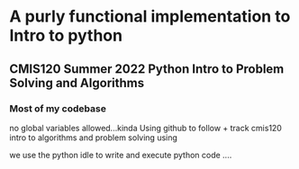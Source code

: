 # A purly functional implementation to Intro to python 
## CMIS120 Summer 2022 Python Intro to Problem Solving and Algorithms 
### Most of my codebase
no global variables allowed...kinda 
Using github to follow + track cmis120 intro to algorithms and problem solving using 


we use the python idle to write and execute python code ....



